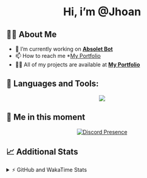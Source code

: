 <h1 align="center">Hi, i’m @Jhoan</h1>

## 🙋‍♂️ About Me

- 🔭 I’m currently working on **[Absolet Bot](https://strider.cloud)**
- 📫 How to reach me *[My Portfolio](https://jhoan.me/contact)
- 👨‍💻 All of my projects are available at **[My Portfolio](https://jhoan.me)**

## 🚀 Languages and Tools:
<p align="center">
  <a href="https://skillicons.dev">
    <img src="https://skillicons.dev/icons?i=js,ts,html,css,bootstrap,nodejs,express,vscode,neovim,vim,atom,cloudflare,git,github,discord,bots,linux,mongodb,nginx,redis,wordpress,heroku&perline=11" />
  </a>
</p>
  
## 👤 Me in this moment
<p align="center">
    <a href="https://discord.com/users/612460795124776960" target="_blank" rel="nofollow">
        <img src="https://lanyard-profile-readme.vercel.app/api/612460795124776960?idleMessage=Probably%20coding%20Absolet..." alt="Discord Presence" align="center">
    </a>
</p>

## 📈 Additional Stats
<details>
    <summary>⚡ GitHub and WakaTime Stats</summary>
    <br/>

<!--START_SECTION:waka-->
![Code Time](http://img.shields.io/badge/Code%20Time-637%20hrs%205%20mins-blue)

**🐱 My GitHub Data** 

> 📦 180.8 kB Used in GitHub's Storage 
 > 
> 🏆 201 Contributions in the Year 2023
 > 
> 💼 Opted to Hire
 > 
> 📜 4 Public Repositories 
 > 
> 🔑 42 Private Repositories 
 > 
**I'm an Early 🐤** 

```text
🌞 Morning                211 commits         ██░░░░░░░░░░░░░░░░░░░░░░░   07.94 % 
🌆 Daytime                1267 commits        ████████████░░░░░░░░░░░░░   47.70 % 
🌃 Evening                1058 commits        ██████████░░░░░░░░░░░░░░░   39.83 % 
🌙 Night                  120 commits         █░░░░░░░░░░░░░░░░░░░░░░░░   04.52 % 
```
📅 **I'm Most Productive on Saturday** 

```text
Monday                   382 commits         ████░░░░░░░░░░░░░░░░░░░░░   14.38 % 
Tuesday                  436 commits         ████░░░░░░░░░░░░░░░░░░░░░   16.42 % 
Wednesday                391 commits         ████░░░░░░░░░░░░░░░░░░░░░   14.72 % 
Thursday                 260 commits         ██░░░░░░░░░░░░░░░░░░░░░░░   09.79 % 
Friday                   345 commits         ███░░░░░░░░░░░░░░░░░░░░░░   12.99 % 
Saturday                 522 commits         █████░░░░░░░░░░░░░░░░░░░░   19.65 % 
Sunday                   320 commits         ███░░░░░░░░░░░░░░░░░░░░░░   12.05 % 
```


📊 **This Week I Spent My Time On** 

```text
🕑︎ Time Zone: America/Bogota

💬 Programming Languages: 
No Activity Tracked This Week

🔥 Editors: 
No Activity Tracked This Week

🐱‍💻 Projects: 
No Activity Tracked This Week

💻 Operating System: 
No Activity Tracked This Week
```

**I Mostly Code in JavaScript** 

```text
JavaScript               17 repos            ██████████████░░░░░░░░░░░   54.84 % 
TypeScript               7 repos             ██████░░░░░░░░░░░░░░░░░░░   22.58 % 
Java                     3 repos             ██░░░░░░░░░░░░░░░░░░░░░░░   09.68 % 
EJS                      1 repo              █░░░░░░░░░░░░░░░░░░░░░░░░   03.23 % 
SCSS                     1 repo              █░░░░░░░░░░░░░░░░░░░░░░░░   03.23 % 
```




 Last Updated on 11/05/2023 02:43:19 UTC
<!--END_SECTION:waka-->
</details>
